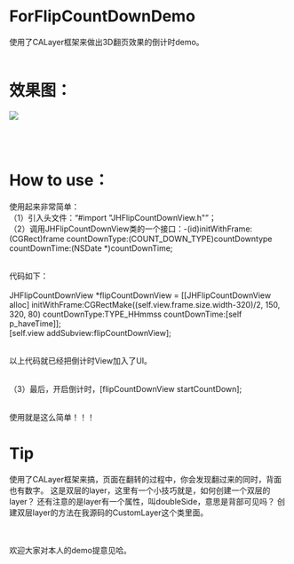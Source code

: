 # ForFlipCountDownDemo

使用了CALayer框架来做出3D翻页效果的倒计时demo。
<br><br>
# 效果图：

![](http://s12.sinaimg.cn/mw690/0028NHt6gy6TAwZS09teb&690)

<br><br>
# How to use：

使用起来非常简单：
<br>（1）引入头文件：“#import "JHFlipCountDownView.h"”； 
<br>（2）调用JHFlipCountDownView类的一个接口：-(id)initWithFrame:(CGRect)frame countDownType:(COUNT_DOWN_TYPE)countDowntype countDownTime:(NSDate *)countDownTime; 

<br>代码如下： 
<br>
    <br>JHFlipCountDownView *flipCountDownView = [[JHFlipCountDownView alloc] initWithFrame:CGRectMake((self.view.frame.size.width-320)/2, 150, 320, 80) countDownType:TYPE_HHmmss countDownTime:[self p_haveTime]]; 
    <br>[self.view addSubview:flipCountDownView]; 
    
<br>以上代码就已经把倒计时View加入了UI。

<br>（3）最后，开启倒计时，[flipCountDownView startCountDown];

<br>使用就是这么简单！！！
<br>

# Tip

使用了CALayer框架来搞，页面在翻转的过程中，你会发现翻过来的同时，背面也有数字。
这是双层的layer，这里有一个小技巧就是，如何创建一个双层的layer？
还有注意的是layer有一个属性，叫doubleSide，意思是背部可见吗？
创建双层layer的方法在我源码的CustomLayer这个类里面。

<br><br>
欢迎大家对本人的demo提意见哈。
